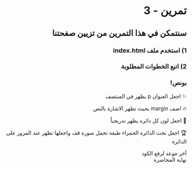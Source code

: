 <div dir=rtl>

#  تمرين - 3
## سنتمكن في هذا التمرين من تزيين صفحتنا 

### 1) استخدم ملف index.html
### 2) اتبع الخطوات المطلوبة 


### بونص! 

✨
 اجعل العنوان p يظهر في المنتصف 

🔥
 اضف margin بحيث تظهر الاشارة بالنص

🏅
  اجعل لون كل دائره يظهر تدريجياً

🏆
 اجعل تحت الدائرة الحمراء طبقة تحمل صورة قف واجعلها تظهر عند المرور على الدائرة
 
آخر موعد لرفع الكود\
نهاية المحاضرة

</div>
